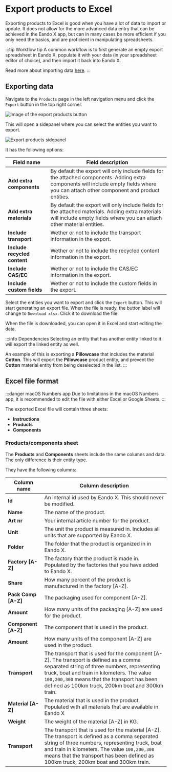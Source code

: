 # Export products to Excel

Exporting products to Excel is good when you have a lot of data to import or update. It does not allow for the more advanced data entry that can be achieved in the Eando X app, but can in many cases be more efficient if you only need the basics, and are proficient in manipulating spreadsheets.

:::tip Workflow tip
A common workflow is to first generate an empty export spreadsheet in Eando X, populate it with your data (in your spreadsheet editor of choice), and then import it back into Eando X.

Read more about importing data [here](/documentation/product/product-excel-import).
:::

## Exporting data

Navigate to the `Products` page in the left navigation menu and click the `Export` button in the top right corner.

![Image of the export products button](/images/product/export-button.jpg)

This will open a sidepanel where you can select the entities you want to export.

![Export products sidepanel](/images/product/export-modal.jpg)

It has the following options:

| Field name                   | Field description                                                                                                                                                                        |
| ---------------------------- | ---------------------------------------------------------------------------------------------------------------------------------------------------------------------------------------- |
| **Add extra components**     | By default the export will only include fields for the attached components. Adding extra components will include empty fields where you can attach other component and product entities. |
| **Add extra materials**      | By default the export will only include fields for the attached materials. Adding extra materials will include empty fields where you can attach other material entities.                |
| **Include transport**        | Wether or not to include the transport information in the export.                                                                                                                        |
| **Include recycled content** | Wether or not to include the recycled content information in the export.                                                                                                                 |
| **Include CAS/EC**           | Wether or not to include the CAS/EC information in the export.|
| **Include custom fields**    | Wether or not to include the custom fields in the export.                                                                                                                                |

Select the entities you want to export and click the `Export` button. This will start generating an export file. When the file is ready, the button label will change to `Download xlsx`. Click it to download the file.

When the file is downloaded, you can open it in Excel and start editing the data.

:::info Dependencies
Selecting an entity that has another entity linked to it will export the linked entity as well.

An example of this is exporting a **Pillowcase** that includes the material **Cotton**. This will export the **Pillowcase** product entity, and prevent the **Cotton** material entity from being deselected in the list.
:::

## Excel file format

:::danger macOS Numbers app
Due to limitations in the macOS Numbers app, it is recommended to edit the file with either Excel or Google Sheets.
:::

The exported Excel file will contain three sheets:

- **Instructions**
- **Products**
- **Components**

### Products/components sheet

The **Products** and **Components** sheets include the same columns and data. The only difference is their entity type.

They have the following columns:

| Column name         | Column description                                                                                                                                                                                                                                                                         |
| ------------------- | ------------------------------------------------------------------------------------------------------------------------------------------------------------------------------------------------------------------------------------------------------------------------------------------ |
| **Id**              | An internal id used by Eando X. This should never be modified.                                                                                                                                                                                                                             |
| **Name**            | The name of the product.                                                                                                                                                                                                                                                                   |
| **Art nr**          | Your internal article number for the product.                                                                                                                                                                                                                                              |
| **Unit**            | The unit the product is measured in. Includes all units that are supported by Eando X.                                                                                                                                                                                                     |
| **Folder**          | The folder that the product is organized in in Eando X.                                                                                                                                                                                                                                    |
| **Factory [A-Z]**   | The factory that the product is made in. Populated by the factories that you have added to Eando X.                                                                                                                                                                                        |
| **Share**           | How many percent of the product is manufactured in the factory [A-Z].                                                                                                                                                                                                                      |
| **Pack Comp [A-Z]** | The packaging used for component [A-Z].                                                                                                                                                                                                                                                    |
| **Amount**          | How many units of the packaging [A-Z] are used for the product.                                                                                                                                                                                                                            |
| **Component [A-Z]** | The component that is used in the product.                                                                                                                                                                                                                                                 |
| **Amount**          | How many units of the component [A-Z] are used in the product.                                                                                                                                                                                                                             |
| **Transport**       | The transport that is used for the component [A-Z]. The transport is defined as a comma separated string of three numbers, representing truck, boat and train in kilometers. The value `100,200,300` means that the transport has been defined as 100km truck, 200km boat and 300km train. |
| **Material [A-Z]**  | The material that is used in the product. Populated with all materials that are available in Eando X                                                                                                                                                                                       |
| **Weight**          | The weight of the material [A-Z] in KG.                                                                                                                                                                                                                                                    |
| **Transport**       | The transport that is used for the material [A-Z]. The transport is defined as a comma separated string of three numbers, representing truck, boat and train in kilometers. The value `100,200,300` means that the transport has been defined as 100km truck, 200km boat and 300km train.  |

